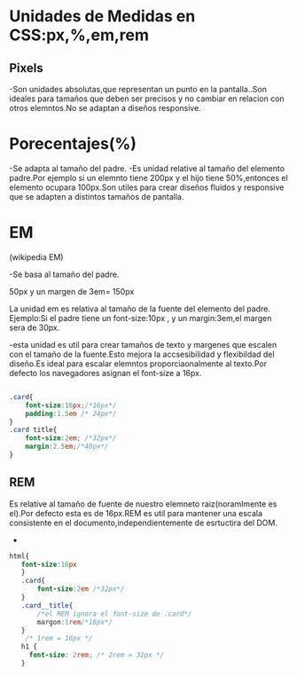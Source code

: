 # Unidades de Medidas en CSS:px,%,em,rem

## Pixels
-Son unidades absolutas,que representan un punto en la pantalla..Son ideales para tamaños que deben ser precisos y no cambiar en relacion con otros elemntos.No se adaptan a diseños responsive.

# Porecentajes(%)

-Se adapta al tamaño del padre.
-Es unidad relative al tamaño del elemento padre.Por ejemplo si un elemnto tiene 200px y el hijo tiene 50%,entonces el elemento ocupara 100px.Son utiles para crear diseños fluidos y responsive que se adapten a distintos tamaños de pantalla.

# EM

(wikipedia EM)

-Se basa al tamaño del padre.
  
  50px y un margen de 3em= 150px

La unidad em es relativa al tamaño de la fuente del elemento del padre.
Ejemplo:Si el padre tiene un font-size:10px , y un margin:3em,el margen sera de 30px.

-esta unidad es util para crear tamaños de texto y margenes que escalen con el tamaño de la fuente.Esto mejora la accsesibilidad y flexibildad del diseño.Es ideal para escalar elemntos proporciaonalmente al texto.Por defecto los navegadores asignan el font-size a 16px.



```css

.card{
    font-size:16px;/*16px*/
    padding:1.5em /* 24px*/
}
.card title{
    font-size:2em; /*32px*/
    margin:2.5em;/*40px*/
}
```
## REM

 Es relative al tamaño de fuente de nuestro elemneto raiz(noramlmente es el<html>).Por defecto esta es de 16px.REM es util para mantener una escala consistente en el documento,independientemente de esrtuctira del DOM.


 -

 ```css
 html{
    font-size:16px
    }
    .card{
        font-size:2em /*32px*/
    }
    .card__title{
        /*el REM ignora el font-size de .card*/
        margon:1rem/*16px*/
    }
     /* 1rem = 16px */
    h1 {
      font-size: 2rem; /* 2rem = 32px */
    }